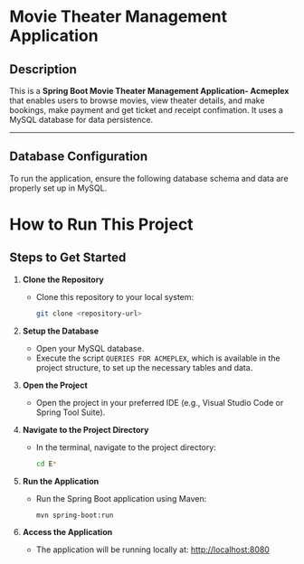 # Movie Theater Management Application

## Description
This is a **Spring Boot Movie Theater Management Application- Acmeplex** that enables users to browse movies, view theater details, and make bookings, make payment and get ticket and receipt confimation. It uses a MySQL database for data persistence.

---

## Database Configuration

To run the application, ensure the following database schema and data are properly set up in MySQL.

# How to Run This Project

## Steps to Get Started

1. **Clone the Repository**
   - Clone this repository to your local system:
     ```bash
     git clone <repository-url>
     ```

2. **Setup the Database**
   - Open your MySQL database.
   - Execute the script `QUERIES FOR ACMEPLEX`, which is available in the project structure, to set up the necessary tables and data.

3. **Open the Project**
   - Open the project in your preferred IDE (e.g., Visual Studio Code or Spring Tool Suite).

4. **Navigate to the Project Directory**
   - In the terminal, navigate to the project directory:
     ```bash
     cd E*
     ```

5. **Run the Application**
   - Run the Spring Boot application using Maven:
     ```bash
     mvn spring-boot:run
     ```

6. **Access the Application**
   - The application will be running locally at:
     [http://localhost:8080](http://localhost:8080)
